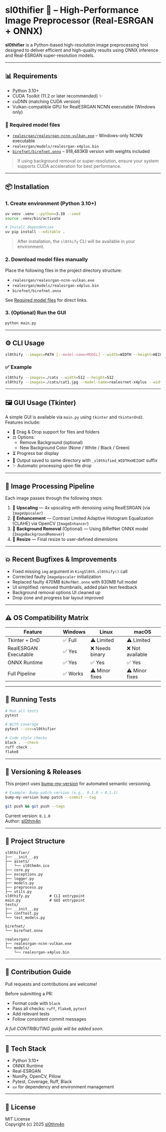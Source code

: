 # sl0thifier 🦥 – High-Performance Image Preprocessor (Real-ESRGAN + ONNX)

**sl0thifier** is a Python-based high-resolution image preprocessing tool designed to deliver efficient and high-quality results using ONNX inference and Real-ESRGAN super-resolution models.

---



## 📊 Requirements

- Python 3.10+
- CUDA Toolkit (11.2 or later recommended) ✨
- cuDNN (matching CUDA version)
- Vulkan-compatible GPU for RealESRGAN NCNN executable (Windows only)

### 🔗 Required model files
- [`realesrgan/realesrgan-ncnn-vulkan.exe`](https://github.com/xinntao/Real-ESRGAN/releases/download/v0.2.5.0/realesrgan-ncnn-vulkan-20220424-windows.zip) – Windows-only NCNN executable
- `realesrgan/models/realesrgan-x4plus.bin`
- [`birefnet/birefnet.onnx`](https://github.com/ZhengPeng7/BiRefNet/releases/download/v1/BiRefNet-general-resolution_512x512-fp16-epoch_216.onnx) – 918,483KB version with weights included

> If using background removal or super-resolution, ensure your system supports CUDA acceleration for best performance.

---

## 📦 Installation

### 1. Create environment (Python 3.10+)

```bash
uv venv .venv --python=3.10 --seed
source .venv/bin/activate

# Install dependencies
uv pip install --editable .
```

> After installation, the `sl0thify` CLI will be available in your environment.

### 2. Download model files manually

Place the following files in the project directory structure:
- `realesrgan/realesrgan-ncnn-vulkan.exe`
- `realesrgan/models/realesrgan-x4plus.bin`
- `birefnet/birefnet.onnx`

See [Required model files](#-required-model-files) for direct links.

### 3. (Optional) Run the GUI

```bash
python main.py
```

---

## ⚙️ CLI Usage

```bash
sl0thify --images=PATH [--model-name=MODEL] --width=WIDTH --height=HEIGHT [--output-dir=OUTDIR]
```

### ✅ Example

```bash
sl0thify --images=./cats --width=512 --height=512
sl0thify --images=./cats/cat1.jpg --model-name=realesrnet-x4plus --width=256 --height=256 --output-dir=./out
```

---

## 🖼 GUI Usage (Tkinter)

A simple GUI is available via `main.py` using `tkinter` and `tkinterdnd2`. Features include:

- 📂 Drag & Drop support for files and folders
- ⚖️ Options:
  - Remove Background (optional)
  - New Background Color (None / White / Black / Green)
- ⏳ Progress bar display
- 📂 Output saved to same directory with `_sl0thified_WIDTHxHEIGHT` suffix
- ✨ Automatic processing upon file drop

---

## 🦠 Image Processing Pipeline

Each image passes through the following steps:

1. 🔹 **Upscaling** — 4x upscaling with denoising using RealESRGAN (via `ImageUpscaler`)
2. 🔹 **Enhancement** — Contrast Limited Adaptive Histogram Equalization (CLAHE) via OpenCV (`ImageEnhancer`)
3. 🔹 **Background Removal** (Optional) — Using BiRefNet ONNX model (`ImageBackgroundRemover`)
4. 🔹 **Resize** — Final resize to user-defined dimensions

---

## 💥 Recent Bugfixes & Improvements

- Fixed missing `img` argument in `KingSl0th.sl0thify()` call
- Corrected faulty `ImageUpscaler` initialization
- Replaced faulty 470MB `BiRefNet.onnx` with 930MB full model
- UI simplified: removed thumbnails, added plain text feedback
- Background removal options UI cleaned up
- Drop zone and progress bar layout improved

---

## ⚠️ OS Compatibility Matrix

| Feature               | Windows | Linux          | macOS          |
|----------------------|---------|----------------|----------------|
| Tkinter + DnD        | ✅ Full  | ⚠️ Limited       | ⚠️ Limited       |
| RealESRGAN Executable| ✅ Yes   | ❌ Needs binary | ❌ Not available |
| ONNX Runtime         | ✅ Yes   | ✅ Yes         | ✅ Yes         |
| Full Pipeline        | ✅ Works| ⚠️ Minor fixes   | ⚠️ Minor fixes   |

---

## 🔪 Running Tests

```bash
# Run all tests
pytest

# With coverage
pytest --cov=sl0thifier

# Code style checks
black . --check
ruff check .
flake8
```

---

## 🚀 Versioning & Releases

This project uses [bump-my-version](https://github.com/callowayproject/bump-my-version) for automated semantic versioning.

```bash
# Example: Bump patch version (e.g., 0.1.0 → 0.1.1)
bump-my-version bump patch --commit --tag

git push && git push --tags
```

Current version: `0.1.0`  
Author: [sl0thm4n](https://github.com/sl0thm4n)

---

## 📁 Project Structure
```
sl0thifier/
├── __init__.py
├── assets/
│   └── sl0thm4n.ico
├── core.py
├── exceptions.py
├── logger.py
├── models.py
├── preprocess.py
├── utils.py
sl0thify.py         # CLI entrypoint
main.py             # GUI entrypoint
tests/
├── __init__.py
├── conftest.py
└── test_models.py

birefnet/
└── birefnet.onnx

realesrgan/
├── realesrgan-ncnn-vulkan.exe
└── models/
    └── realesrgan-x4plus.bin
```

---

## 🤝 Contribution Guide

Pull requests and contributions are welcome!

Before submitting a PR:

- Format code with `black`
- Pass all checks: `ruff`, `flake8`, `pytest`
- Add relevant tests
- Follow consistent commit messages

*A full CONTRIBUTING guide will be added soon.*

---

## 🧠 Tech Stack

- Python 3.10+  
- ONNX Runtime  
- Real-ESRGAN  
- NumPy, OpenCV, Pillow  
- Pytest, Coverage, Ruff, Black  
- `uv` for dependency and environment management  

---

## 📜 License

MIT License  
Copyright (c) 2025 [sl0thm4n](https://github.com/sl0thm4n)
